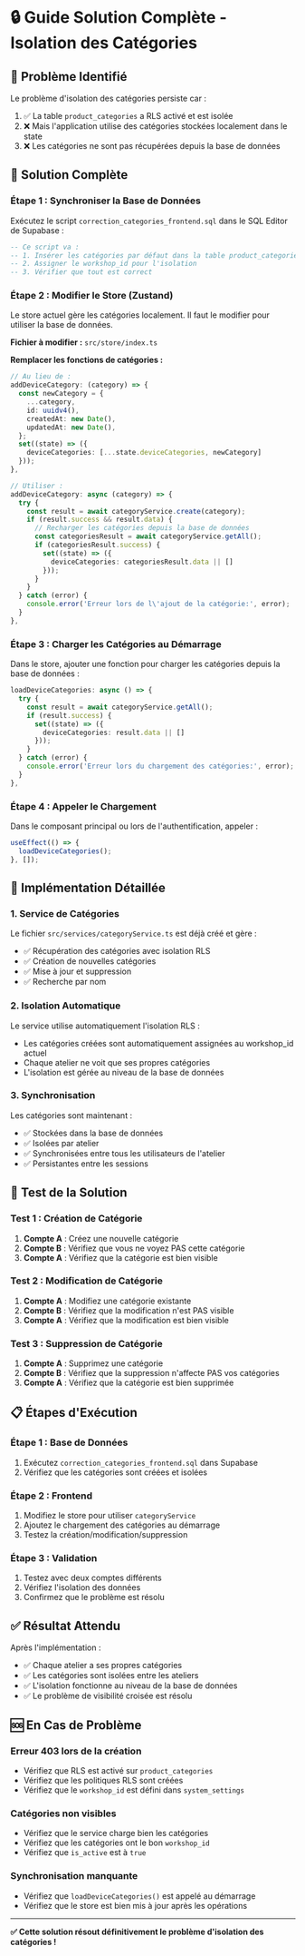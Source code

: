 # 🔒 Guide Solution Complète - Isolation des Catégories

## 🚨 Problème Identifié

Le problème d'isolation des catégories persiste car :
1. ✅ La table `product_categories` a RLS activé et est isolée
2. ❌ Mais l'application utilise des catégories stockées localement dans le state
3. ❌ Les catégories ne sont pas récupérées depuis la base de données

## 🎯 Solution Complète

### **Étape 1 : Synchroniser la Base de Données**

Exécutez le script `correction_categories_frontend.sql` dans le SQL Editor de Supabase :

```sql
-- Ce script va :
-- 1. Insérer les catégories par défaut dans la table product_categories
-- 2. Assigner le workshop_id pour l'isolation
-- 3. Vérifier que tout est correct
```

### **Étape 2 : Modifier le Store (Zustand)**

Le store actuel gère les catégories localement. Il faut le modifier pour utiliser la base de données.

**Fichier à modifier :** `src/store/index.ts`

**Remplacer les fonctions de catégories :**

```typescript
// Au lieu de :
addDeviceCategory: (category) => {
  const newCategory = {
    ...category,
    id: uuidv4(),
    createdAt: new Date(),
    updatedAt: new Date(),
  };
  set((state) => ({
    deviceCategories: [...state.deviceCategories, newCategory]
  }));
},

// Utiliser :
addDeviceCategory: async (category) => {
  try {
    const result = await categoryService.create(category);
    if (result.success && result.data) {
      // Recharger les catégories depuis la base de données
      const categoriesResult = await categoryService.getAll();
      if (categoriesResult.success) {
        set((state) => ({
          deviceCategories: categoriesResult.data || []
        }));
      }
    }
  } catch (error) {
    console.error('Erreur lors de l\'ajout de la catégorie:', error);
  }
},
```

### **Étape 3 : Charger les Catégories au Démarrage**

Dans le store, ajouter une fonction pour charger les catégories depuis la base de données :

```typescript
loadDeviceCategories: async () => {
  try {
    const result = await categoryService.getAll();
    if (result.success) {
      set((state) => ({
        deviceCategories: result.data || []
      }));
    }
  } catch (error) {
    console.error('Erreur lors du chargement des catégories:', error);
  }
},
```

### **Étape 4 : Appeler le Chargement**

Dans le composant principal ou lors de l'authentification, appeler :

```typescript
useEffect(() => {
  loadDeviceCategories();
}, []);
```

## 🔧 Implémentation Détaillée

### **1. Service de Catégories**

Le fichier `src/services/categoryService.ts` est déjà créé et gère :
- ✅ Récupération des catégories avec isolation RLS
- ✅ Création de nouvelles catégories
- ✅ Mise à jour et suppression
- ✅ Recherche par nom

### **2. Isolation Automatique**

Le service utilise automatiquement l'isolation RLS :
- Les catégories créées sont automatiquement assignées au workshop_id actuel
- Chaque atelier ne voit que ses propres catégories
- L'isolation est gérée au niveau de la base de données

### **3. Synchronisation**

Les catégories sont maintenant :
- ✅ Stockées dans la base de données
- ✅ Isolées par atelier
- ✅ Synchronisées entre tous les utilisateurs de l'atelier
- ✅ Persistantes entre les sessions

## 🧪 Test de la Solution

### **Test 1 : Création de Catégorie**
1. **Compte A** : Créez une nouvelle catégorie
2. **Compte B** : Vérifiez que vous ne voyez PAS cette catégorie
3. **Compte A** : Vérifiez que la catégorie est bien visible

### **Test 2 : Modification de Catégorie**
1. **Compte A** : Modifiez une catégorie existante
2. **Compte B** : Vérifiez que la modification n'est PAS visible
3. **Compte A** : Vérifiez que la modification est bien visible

### **Test 3 : Suppression de Catégorie**
1. **Compte A** : Supprimez une catégorie
2. **Compte B** : Vérifiez que la suppression n'affecte PAS vos catégories
3. **Compte A** : Vérifiez que la catégorie est bien supprimée

## 📋 Étapes d'Exécution

### **Étape 1 : Base de Données**
1. Exécutez `correction_categories_frontend.sql` dans Supabase
2. Vérifiez que les catégories sont créées et isolées

### **Étape 2 : Frontend**
1. Modifiez le store pour utiliser `categoryService`
2. Ajoutez le chargement des catégories au démarrage
3. Testez la création/modification/suppression

### **Étape 3 : Validation**
1. Testez avec deux comptes différents
2. Vérifiez l'isolation des données
3. Confirmez que le problème est résolu

## ✅ Résultat Attendu

Après l'implémentation :
- ✅ Chaque atelier a ses propres catégories
- ✅ Les catégories sont isolées entre les ateliers
- ✅ L'isolation fonctionne au niveau de la base de données
- ✅ Le problème de visibilité croisée est résolu

## 🆘 En Cas de Problème

### **Erreur 403 lors de la création**
- Vérifiez que RLS est activé sur `product_categories`
- Vérifiez que les politiques RLS sont créées
- Vérifiez que le `workshop_id` est défini dans `system_settings`

### **Catégories non visibles**
- Vérifiez que le service charge bien les catégories
- Vérifiez que les catégories ont le bon `workshop_id`
- Vérifiez que `is_active` est à `true`

### **Synchronisation manquante**
- Vérifiez que `loadDeviceCategories()` est appelé au démarrage
- Vérifiez que le store est bien mis à jour après les opérations

---

**✅ Cette solution résout définitivement le problème d'isolation des catégories !**
